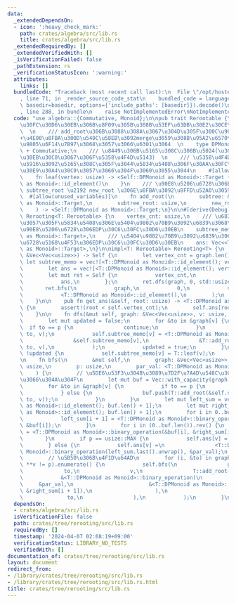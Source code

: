 ```yaml
---
data:
  _extendedDependsOn:
  - icon: ':heavy_check_mark:'
    path: crates/algebra/src/lib.rs
    title: crates/algebra/src/lib.rs
  _extendedRequiredBy: []
  _extendedVerifiedWith: []
  _isVerificationFailed: false
  _pathExtension: rs
  _verificationStatusIcon: ':warning:'
  attributes:
    links: []
  bundledCode: "Traceback (most recent call last):\n  File \"/opt/hostedtoolcache/Python/3.10.14/x64/lib/python3.10/site-packages/onlinejudge_verify/documentation/build.py\"\
    , line 71, in _render_source_code_stat\n    bundled_code = language.bundle(stat.path,\
    \ basedir=basedir, options={'include_paths': [basedir]}).decode()\n  File \"/opt/hostedtoolcache/Python/3.10.14/x64/lib/python3.10/site-packages/onlinejudge_verify/languages/rust.py\"\
    , line 288, in bundle\n    raise NotImplementedError\nNotImplementedError\n"
  code: "use algebra::{Commutative, Monoid};\n\npub trait Rerootable {\n    /// DP\u30C6\
    \u30FC\u30D6\u30EB\u306B\u8F09\u305B\u308B\u53EF\u63DB\u30E2\u30CE\u30A4\u30C9\
    \  \n    /// add_root\u306B\u3088\u308A\u3067\u304D\u305F\u300C\u90E8\u5206\u6728\
    +\u4E00\u8FBA\u300D\u540C\u58EB\u3092merge\u3059\u308B\u95A2\u6570\u3092\u4E8C\
    \u9805\u6F14\u7B97\u3068\u3057\u3066\u6301\u3064  \n    type DPMonoid: Monoid\
    \ + Commutative;\n    /// \u8449\u306B\u5165\u308C\u308B\u5024(\u30C7\u30D5\u30A9\
    \u30EB\u30C8\u3067\u306F\u5358\u4F4D\u5143)  \n    /// \u5358\u4F4D\u5143\u4EE5\
    \u5916\u3092\u5165\u308C\u305F\u3044\u5834\u5408\u306F\u30AA\u30FC\u30D0\u30FC\
    \u30E9\u30A4\u30C9\u3057\u3066\u304F\u3060\u3055\u3044\n    #[allow(unused_variables)]\n\
    \    fn leaf(vertex: usize) -> <Self::DPMonoid as Monoid>::Target {\n        <Self::DPMonoid\
    \ as Monoid>::id_element()\n    }\n    /// \u90E8\u5206\u6728\u306B\u9802\u70B9\
    \ subtree_root \u2192 new_root \u306E\u8FBA\u3092\u8FFD\u52A0\u3059\u308B\n  \
    \  #[allow(unused_variables)]\n    fn add_root(\n        subtree: &<Self::DPMonoid\
    \ as Monoid>::Target,\n        subtree_root: usize,\n        new_root: usize,\n\
    \    ) -> <Self::DPMonoid as Monoid>::Target;\n}\n\n#[derive(Debug)]\npub struct\
    \ Rerooting<T: Rerootable> {\n    vertex_cnt: usize,\n    /// \u6839\u30920\u3068\
    \u3057\u305F\u5834\u5408\u306E\u5404\u9802\u70B9\u3092\u6839\u3068\u3059\u308B\
    \u90E8\u5206\u6728\u306EDP\u30C6\u30FC\u30D6\u30EB\n    subtree_memo: Vec<<T::DPMonoid\
    \ as Monoid>::Target>,\n    /// \u5404\u9802\u70B9\u3092\u6839\u3068\u3057\u305F\
    \u6728\u5168\u4F53\u306EDP\u30C6\u30FC\u30D6\u30EB\n    ans: Vec<<T::DPMonoid\
    \ as Monoid>::Target>,\n}\n\nimpl<T: Rerootable> Rerooting<T> {\n    pub fn new(graph:\
    \ &Vec<Vec<usize>>) -> Self {\n        let vertex_cnt = graph.len();\n       \
    \ let subtree_memo = vec![<T::DPMonoid as Monoid>::id_element(); vertex_cnt];\n\
    \        let ans = vec![<T::DPMonoid as Monoid>::id_element(); vertex_cnt];\n\
    \        let mut ret = Self {\n            vertex_cnt,\n            subtree_memo,\n\
    \            ans,\n        };\n        ret.dfs(graph, 0, std::usize::MAX);\n \
    \       ret.bfs(\n            graph,\n            0,\n            std::usize::MAX,\n\
    \            <T::DPMonoid as Monoid>::id_element(),\n        );\n        ret\n\
    \    }\n\n    pub fn get_ans(&self, root: usize) -> <T::DPMonoid as Monoid>::Target\
    \ {\n        assert!(root < self.vertex_cnt);\n        self.ans[root].clone()\n\
    \    }\n\n    fn dfs(&mut self, graph: &Vec<Vec<usize>>, v: usize, p: usize) {\n\
    \        let mut updated = false;\n        for &to in &graph[v] {\n          \
    \  if to == p {\n                continue;\n            }\n            self.dfs(graph,\
    \ to, v);\n            self.subtree_memo[v] = <T::DPMonoid as Monoid>::binary_operation(\n\
    \                &self.subtree_memo[v],\n                &T::add_root(&self.subtree_memo[to],\
    \ to, v),\n            );\n            updated = true;\n        }\n        if\
    \ !updated {\n            self.subtree_memo[v] = T::leaf(v);\n        }\n    }\n\
    \n    fn bfs(\n        &mut self,\n        graph: &Vec<Vec<usize>>,\n        v:\
    \ usize,\n        p: usize,\n        par_val: <T::DPMonoid as Monoid>::Target,\n\
    \    ) {\n        // \u5DE6\u53F3\u304B\u3089\u7D2F\u7A4D\u548C\u3092\u53D6\u3063\
    \u3066\u304A\u304F\n        let mut buf = Vec::with_capacity(graph[v].len());\n\
    \        for &to in &graph[v] {\n            if to == p {\n                continue;\n\
    \            } else {\n                buf.push(T::add_root(&self.subtree_memo[to],\
    \ to, v));\n            }\n        }\n        let mut left_sum = vec![<T::DPMonoid\
    \ as Monoid>::id_element(); buf.len() + 1];\n        let mut right_sum = vec![<T::DPMonoid\
    \ as Monoid>::id_element(); buf.len() + 1];\n        for i in 0..buf.len() {\n\
    \            left_sum[i + 1] = <T::DPMonoid as Monoid>::binary_operation(&left_sum[i],\
    \ &buf[i]);\n        }\n        for i in (0..buf.len()).rev() {\n            right_sum[i]\
    \ = <T::DPMonoid as Monoid>::binary_operation(&buf[i], &right_sum[i + 1]);\n \
    \       }\n        if p == usize::MAX {\n            self.ans[v] = left_sum.last().unwrap().clone();\n\
    \        } else {\n            self.ans[v] =\n                <T::DPMonoid as\
    \ Monoid>::binary_operation(left_sum.last().unwrap(), &par_val);\n        }\n\n\
    \        // \u5B50\u306B\u4F1D\u64AD\n        for (i, &to) in graph[v].iter().filter(|v|\
    \ **v != p).enumerate() {\n            self.bfs(\n                graph,\n   \
    \             to,\n                v,\n                T::add_root(\n        \
    \            &<T::DPMonoid as Monoid>::binary_operation(\n                   \
    \     &par_val,\n                        &<T::DPMonoid as Monoid>::binary_operation(&left_sum[i],\
    \ &right_sum[i + 1]),\n                    ),\n                    v,\n      \
    \              to,\n                ),\n            );\n        }\n    }\n}\n"
  dependsOn:
  - crates/algebra/src/lib.rs
  isVerificationFile: false
  path: crates/tree/rerooting/src/lib.rs
  requiredBy: []
  timestamp: '2024-04-07 02:08:19+09:00'
  verificationStatus: LIBRARY_NO_TESTS
  verifiedWith: []
documentation_of: crates/tree/rerooting/src/lib.rs
layout: document
redirect_from:
- /library/crates/tree/rerooting/src/lib.rs
- /library/crates/tree/rerooting/src/lib.rs.html
title: crates/tree/rerooting/src/lib.rs
---
```

